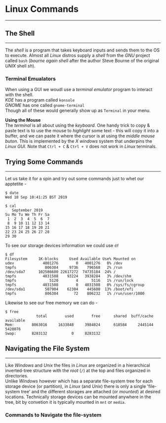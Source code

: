 # Linux Commands 
----------------

## The Shell
------------
The _shell_ is a program that takes keyboard inputs and sends them to the OS to execute. Almost all _Linux_ distros supply a _shell_ from the _GNU_ project called `bash` (_bourne again shell_ after the author Steve Bourne of the original _UNIX_ shell _sh_).  

### Terminal Emualators
When using a GUI we woudl use a _terminal emulator_ program to interact with the shell.  
_KDE_ has a program called `konsole`  
_GNOME_ has one called `gnome-terminal`  
Though all of these would generally show up as `Terminal` in your menu.

**Using the Mouse**  
The _terminal_ is all about using the _keyboard_. One handy trick to copy & paste text is to use the mouse to _highlight_ some text - this will copy it into a buffer, and we can paste it where the cursor is at using the _middle mouse buton_. This is implemented by the _X windows_ system that underpins the _Linux GUI_. Note that `Ctrl + C` & `Ctrl + V` does not work in _Linux_ terminals.

## Trying Some Commands
-----------------------
Let us take it for a spin and try out some commands just to whet our apptetite -
```shell
$ date
Wed 18 Sep 10:41:25 BST 2019

$ cal
   September 2019     
Su Mo Tu We Th Fr Sa  
 1  2  3  4  5  6  7  
 8  9 10 11 12 13 14  
15 16 17 18 19 20 21  
22 23 24 25 26 27 28  
29 30                 
```
To see our storage devices information we could use `df`
```shell
$ df
Filesystem     1K-blocks     Used Available Use% Mounted on
udev             4001276        0   4001276   0% /dev
tmpfs             806304     9736    796568   2% /run
/dev/sda7      102586680 22617272  74735184  24% /
tmpfs            4031508    93224   3938284   3% /dev/shm
tmpfs               5120        4      5116   1% /run/lock
tmpfs            4031508        0   4031508   0% /sys/fs/cgroup
/dev/sda1         507904    62304    445600  13% /boot/efi
tmpfs             806304       72    806232   1% /run/user/1000
```
Likewise to see our free memory we can do -
```shell
$ free
              total        used        free      shared  buff/cache   available
Mem:        8063016     1633848     3984024      618584     2445144     5420076
Swap:       8283132           0     8283132
```

## Navigating the File System
-----------------------------
Like _Windows_ and _Unix_ the files in _Linux_ are organized in a hierarchical inverted-tree structure with the _root_ (`/`) at the top and files organized in directories.  
Unlike _Windows_ however which has a separate file-system tree for each storage device (or partition), in _Linux_ (and _Unix_) there is only a single 'file-system tree' and the different storages are attached (or _mounted_) at desired locations. Technically storage devices can be mounted anywhere in the tree, bit by convetion it is typically mounted in `mnt` or `media`.

### Commands to Navigate the file-system
